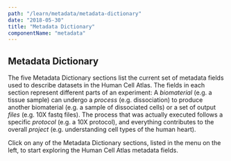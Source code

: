 ```yaml
---
path: "/learn/metadata/metadata-dictionary"
date: "2018-05-30"
title: "Metadata Dictionary"
componentName: "metadata"
---
```


## Metadata Dictionary

The five Metadata Dictionary sections list the current set of metadata fields used to describe datasets in the Human Cell Atlas. The fields in each section represent different parts of an experiment: A *biomaterial* (e.g. a tissue sample) can undergo a *process* (e.g. dissociation) to produce another biomaterial (e.g. a sample of dissociated cells) or a set of output *files* (e.g. 10X fastq files). The process that was actually executed follows a specific *protocol* (e.g. a 10X protocol), and everything contributes to the overall *project* (e.g. understanding cell types of the human heart).

Click on any of the Metadata Dictionary sections, listed in the menu on the left, to start exploring the Human Cell Atlas metadata fields.




